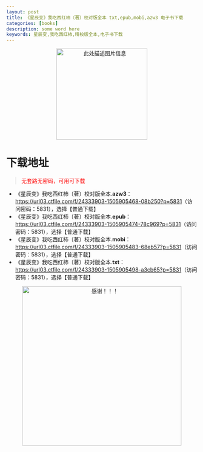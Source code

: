```yaml
---
layout: post
title: 《星辰变》我吃西红柿〔著〕校对版全本 txt,epub,mobi,azw3 电子书下载
categories: [books]
description: some word here
keywords: 星辰变,我吃西红柿,精校版全本,电子书下载
---
```


<div align="center"><img src="https://qweree.cn/wp-content/uploads/2025/05/xing-chen-bian.jpg" alt="此处描述图片信息" width="240px" height="auto"></div>

# 下载地址

> <p style="color:red" >无套路无密码，可用可下载</p>

- 《星辰变》我吃西红柿〔著〕校对版全本.**azw3**：<https://url03.ctfile.com/f/24333903-1505905468-08b250?p=5831>（访问密码：5831），选择【普通下载】
- 《星辰变》我吃西红柿〔著〕校对版全本.**epub**：<https://url03.ctfile.com/f/24333903-1505905474-78c969?p=5831>（访问密码：5831），选择【普通下载】
- 《星辰变》我吃西红柿〔著〕校对版全本.**mobi**：<https://url03.ctfile.com/f/24333903-1505905483-68eb57?p=5831>（访问密码：5831），选择【普通下载】
- 《星辰变》我吃西红柿〔著〕校对版全本.**txt**：<https://url03.ctfile.com/f/24333903-1505905498-a3cb65?p=5831>（访问密码：5831），选择【普通下载】

<div align="center"><img src="https://pic.imgdb.cn/item/6707df6bd29ded1a8ce37031.gif" alt="感谢！！！" width="420px" height="auto"/></div>
